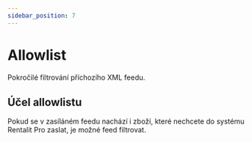 ```yaml
---
sidebar_position: 7
---
```


# Allowlist

Pokročilé filtrování příchozího XML feedu.

## Účel allowlistu

Pokud se v zasíláném feedu nachází i zboží, které nechcete do systému Rentalit Pro zaslat, je možné feed filtrovat.
